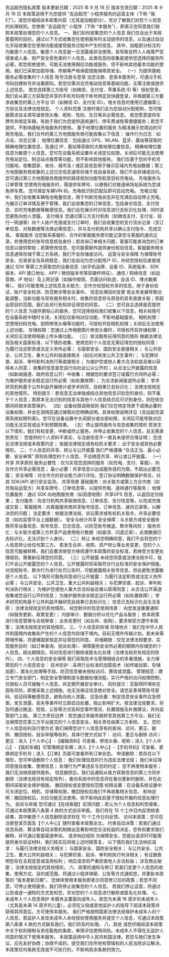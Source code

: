 吉运超充隐私政策
版本更新日期：2025 年 9 月 18 日
版本生效日期：2025 年 9 月 18 日
本政策适用于为您提供 “吉运超充” 小程序服务的运营主体（下称 “我们”）。请您仔细阅读本政策内容（尤其是加粗部分），充分了解我们对您个人信息的处理规则。您使用 “吉运超充” 小程序（下称 “本服务”），即表示您同意我们按照本政策处理您的个人信息。
一、我们如何收集您的个人信息
我们仅会出于本政策载明的目的，通过以下方式收集您在使用服务时主动提供的信息，以及通过自动化手段收集您在使用功能或接受服务过程中产生的信息。
其中，加粗部分标注的为敏感个人信息。敏感个人信息是一旦泄露或非法使用，易导致自然人人格尊严受侵害或人身、财产安全受危害的个人信息。此类信息的收集是提供您选择的服务所必需，若您拒绝提供，可能无法使用相应功能或服务，但不影响其他基本功能的使用。我们已采取加密存储、传输等严格保密措施保障其安全。
（一）为提供基础服务必需收集的个人信息
账号注册与登录
当您注册、登录本服务时，可通过手机号码创建账号并设置密码。若您仅需浏览充电站信息等基础功能，无需注册或提供上述信息。
若您选择第三方账号（如微信、支付宝、苹果系统 ID 等）授权登录，我们会从第三方获取您共享的手机号码用于账号绑定及快捷登录，并根据第三方要求收集您的第三方平台 ID（如微信 ID、支付宝 ID）。相关信息的使用已遵循第三方协议及法律法规规定。
个人资料完善
注册时我们会为您自动分配昵称，您可根据需求自主填写或修改头像、昵称、性别、生日等非必需信息。
若您愿意提供车牌号并绑定车辆，有助于我们为您提供道闸通行、停车费减免等便捷服务；若您不提供，不影响基础充电服务的使用。
基于地理位置的服务
为精准展示您周边的可用充电站，我们合作的第三方地图服务商可能收集以下信息：
操作行为日志：如点击、浏览记录；
地理位置信息：包括通过 GPS、WLAN、蓝牙、基站等获取的精确地理位置信息，及通过 IP、基站等获取的大致地理位置信息。
精确地理位置信息为敏感个人信息，您可在设备系统设置中关闭定位权限，关闭后可能无法使用充电站定位、附近站点推荐等功能，但不影响其他服务。
我们仅基于您的手机号归属地，收集国家、省份、城市及 / 或区县信息用于展示区域内充电站数据；第三方地图服务商收集的上述日志信息通常存储于其自身系统，我们不会存储或访问。
您可通过第三方地图服务商提供的路径规划功能导航至目标充电站。
充电服务与订单管理
您使用充电服务时，需提供车牌号，以便我们对接道闸场站系统为您减免停车费。
您可绑定车辆VIN 码，充电桩识别匹配后即可启动充电。
充电过程中，我们会收集车辆电池电量信息，用于判断充电状态并在充满后自动停止充电。
为展示订单详情及便于管理，我们会收集您的订单信息，包括身份信息、支付信息、实时充电数据等敏感信息。我们会在展示时对信息进行去标识化处理，同时请您避免向他人泄露。
支付相关
您通过第三方支付机构（如微信支付、支付宝、招行一网通等）向个人账户充值或支付订单时，我们会收集您的支付流水记录（含订单信息、对账数据等法律必需信息），并与支付机构共享以确认支付指令、完成交易。
客服服务
当您联系客服时，合作的客服服务商可能记录您与客服的通讯记录，并使用您的账号信息核验身份；若咨询订单相关问题，客服可能查询您的订单信息以提供帮助；若需修改信息，您可能需额外提供身份核验信息。客服服务相关信息通常存储于第三方系统，我们不会存储或访问。
运营与安全保障
为保障账号安全、交易安全及系统稳定，我们会自动为您分配用户 ID，并经您授权后直接或通过 SDK 等第三方获取您的设备信息（如手机品牌、设备 ID、系统版本、SDK 版本、API 接口地址、APP / 微信版本号等软硬件特征）、通信 / 网络信息（如运营商、IP 地址）及上网记录（如操作按钮、页面访问轨迹、会话 ID、埋点数据等）。
我们可能使用上述信息及关联方、合作方经授权共享的信息，用于身份验证、账户安全检测、防范欺诈等安全事件。
信息处理目的变更
若业务发展导致功能调整，当新功能与现有服务相关时，收集的信息将与原目的具有直接关联；若超出原目的范围，我们会另行告知并征得您的同意。
（二）您可自主选择是否提供的个人信息
为提供更贴心的服务，您可选择授权我们收集以下信息，相关权限可在设备系统中随时关闭，关闭后仅影响对应功能，不影响基础服务。
相机权限：您使用扫码充电、拍照修改头像等功能时，可授权开启相机权限；关闭后无法使用上述功能。
存储权限：您通过上传相册图片修改头像时，可授权开启存储权限；关闭后无法使用相册上传头像功能。
（三）依法豁免征得同意的情形
根据法律法规及相关国家标准，以下情形收集、使用您的个人信息无需征得您的授权同意：
为履行法定职责或法定义务所必需；
与国家安全、国防安全直接相关；
与公共安全、公共卫生、重大公共利益直接相关（如应对突发公共卫生事件）；
与犯罪侦查、起诉、审判和判决执行等直接相关；
为维护您或他人重大合法权益且难以获得本人同意；
收集的信息是您自行向社会公众公开的；
从合法公开披露的信息（如新闻报道、政府信息公开）中收集；
根据您的要求签订或履行合同所必需；
为维护服务安全稳定运行所必需（如处置故障）；
为合法新闻报道所必需；
学术研究机构基于公共利益开展统计或学术研究，且结果已去标识化；
法律法规规定的其他情形。
特别提示：若信息无法单独或结合其他信息识别您的身份，则不属于个人信息；若原本无法识别的信息与其他个人信息结合后可识别身份，则在结合期间将按本政策保护。
（四）设备权限调用规则
我们仅在特定场景下调用必要的设备权限，并会在调用前通过弹窗向您明确说明。具体权限说明详见《吉运超充调用系统权限列表》。您可在设备设置中关闭部分或全部权限，关闭后可能导致对应功能无法实现或达不到预期效果。
（五）停止提供服务与信息收集的情形
若发生以下情形，我们有权变更、中断或终止服务，并停止收集您的个人信息，且无需承担责任：
您提供的个人资料不真实、与注册信息不一致且未提供合理证明；
您违反法律法规或本政策约定；
依据法律规定或有权机关要求；
出于安全或其他必要情形。
二、个人信息的共享、转让与公开披露
我们严格遵循 “合法正当、最小必要、安全审慎” 原则处理您的个人信息，不会随意共享、转让或公开披露。
（一）共享
共享原则
服务必要性：仅为实现您选择的服务（如充电、支付、客服），向合作方共享必需信息；
最小必要：共享信息以达成服务目的为限，不超出必要范围；
安全保障：对合作方的安全能力进行评估，签订协议明确数据保护责任，对其 SDK/API 进行安全监测。
共享场景
基础服务：向关联方或第三方合作商（如充电站运营方）共享车牌号、订单信息等，以提供充电、道闸通行等服务；
地理位置服务：通过 SDK 向地图服务商（如高德地图）共享GPS 信息，以返回定位结果；
支付服务：向支付机构共享联络信息、订单信息、支付信息等，以完成充值或交易；
客服服务：向客服服务商共享账号信息、订单信息、通讯记录等，以解决您的问题；
法定要求：依据法律法规、诉讼需求或有权机关指令，共享必要信息（如向监管平台上报数据）。
安全与统计共享
安全保障：与关联方或安全服务商共享设备信息、账号信息、日志信息，以防范账号被盗、欺诈等风险；
服务优化：与关联方或第三方共享产品使用统计数据（如崩溃、闪退记录），此类数据已去标识化，无法识别个人身份。
（二）转让
未经您明确同意，我们不会将您的个人信息转让给任何第三方。
若发生合并、收购、资产转让等业务变更，您的个人信息可能被转移。我们会要求继受方继续遵守本政策的安全标准，若继受方变更处理规则，需重新征得您的同意。
（三）公开披露
未经您同意或法律法规许可，我们不会公开披露您的个人信息。公开披露时将采取符合行业标准的安全保护措施。
对违规账号、欺诈行为进行处罚公告时，可能披露相关账号信息，但会避免泄露敏感个人信息。
以下情形可豁免同意进行公开披露：
为履行法定职责或法定义务所必需；
与公共安全、公共卫生、重大公共利益相关；
与犯罪侦查、起诉、审判和判决执行相关；
为维护您或他人重大合法权益且难以获得同意；
从合法公开渠道收集或您自行公开的信息；
为维护服务安全稳定运行所必需（如处置故障）；
学术研究机构基于公共利益开展研究且结果已去标识化；
信息已去标识化且无法复原；
法律法规规定的其他情形。
经您默许的信息使用场景：
向您发送重要通知（如服务更新、政策变更）；
内部审计、数据分析以优化产品与服务；
依本政策进行信息管理与合规审查；
业务变更时（如合并、收购），要求继受方遵守本政策；
法律法规规定的其他情形。
三、个人信息的存储
存储地点：我们在中华人民共和国境内收集和产生的个人信息均存储于境内。目前无境外传输计划，若未来需跨境传输，将遵循国家规定并征得您的同意。
存储期限：仅在法律法规要求、实现服务目的（如订单查询、投诉处理）、保障服务安全所必需的期限内存储您的个人信息。超出期限后，将对信息进行删除或匿名化处理（法律法规另有规定的除外）。
四、个人信息的安全保障
我们采取技术与管理相结合的多重措施，全力保障您的个人信息安全：
技术防护：采用行业标准的加密技术（如传输加密、存储加密）、匿名化处理等手段，防范信息被未授权访问、篡改或泄露。
管理规范：建立专门安全部门，制定安全管理制度与数据处理流程，实行严格的访问权限控制，仅授权人员可接触个人信息，并定期开展安全审计。
风险提示：互联网环境存在固有风险，即便采取上述措施，也无法保证信息绝对安全。请您妥善保管账号密码、验证码等敏感信息，避免向他人泄露。
应急处置：制定信息安全事件应急预案，发生泄露、丢失等事件时立即启动处置，阻止影响扩大。按法律法规要求，将及时通过推送、短信、公告等方式告知您事件情况、处置措施及补救建议，并向监管部门上报。
第三方责任边界：若您通过本服务跳转至其他第三方平台，我们无法保障您在第三方平台提交的个人信息安全，相关责任由第三方承担。
五、您的个人信息权利及行使方式
我们保障您对个人信息享有的查询、访问、更正、删除、撤回授权、投诉举报等权利，具体行使方式如下：
访问、更正与删除
访问 / 更正：进入【个人中心】-【编辑资料】可查看、修改头像、昵称；进入【个人中心】-【我的车辆】可管理绑定车辆；进入【个人中心】-【手机号码】可查看、更换绑定手机号；进入【订单】页面可查看所有订单状态。
申请删除：若存在以下情形，您可申请删除个人信息：
我们处理信息的行为违反法律法规；
我们未征得同意擅自收集、使用信息；
处理行为严重违反与您的约定；
您不再使用本服务；
我们无法继续提供服务。
信息删除后，我们会通知从我方获取信息的第三方同步删除（法律法规另有规定除外），备份系统中的信息将在备份更新时删除，并在此期间采取安全保护措施。
撤回授权或变更授权范围
权限设置：在设备系统设置中可关闭定位、相机、存储等权限，撤回授权后我们不再收集相关信息。
影响说明：撤回授权后，对应功能无法使用，但不影响此前基于授权开展的信息处理行为。
投诉与举报
您可通过【在线客服】反馈问题；若认为个人信息权利受侵害，可通过本政策第八条第 4 款的方式投诉举报。
我们将在 15 个工作日内反馈核查结果，其中敏感个人信息删除请求将在 10 个工作日内反馈。
访问本政策：您可在注册登录页面及【个人中心】随时查看本政策全文。
约束自动决策：若我们通过信息系统、算法等自动决策机制做出显著影响您合法权益的决定，您有权要求我们解释，并可通过客服渠道申诉。
请求响应规则
为保障安全，您提出请求时可能需提供身份验证材料，我们核实后将按上述时限答复。
以下情形我们无法响应请求：
与履行法律法规义务相关；
与国家安全、国防安全相关；
与公共安全、公共卫生、重大公共利益相关；
与犯罪侦查、起诉、审判和执行判决相关；
有证据表明您存在主观恶意或滥用权利；
响应请求将严重损害他人合法权益；
涉及商业秘密；
法律法规规定的其他情形。
六、政策的通知与修订
若我们变更个人信息的收集、使用方式、目的或范围，将通过小程序弹窗、公告等方式通知您，并更新本政策的 “版本更新日期”。
您继续使用本服务即表示同意修订后的政策；若您不同意，可停止使用服务，我们将停止收集您的个人信息。
若我们停止运营，将通过公告或逐一通知的方式告知您，并对您的个人信息进行删除或匿名化处理。
七、未成年人个人信息保护
本服务主要面向成年人。若您为未满 18 周岁的未成年人（尤其是未满 14 周岁的儿童），必须在父母或其他监护人的指导下阅读本政策并获得其同意后，方可使用本服务。
我们严格按照国家法律法规保护未成年人的个人信息，若监护人发现未成年人未经授权使用服务并提交个人信息，可通过本政策第八条第 4 款的方式联系我们，我们将及时处理。
八、其他
请您仔细阅读本政策中关于权利限制与责任豁免的条款，审慎评估使用风险。未成年人不得在无监护人同意的情况下使用本服务。
本政策适用中华人民共和国法律。若您与我们发生争议，应先友好协商；协商不成的，提交我们住所地有管辖权的人民法院诉讼解决。
本政策任何条款无效或不可执行的，不影响其余条款的效力。